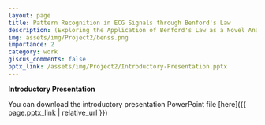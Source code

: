 ```yaml
---
layout: page
title: Pattern Recognition in ECG Signals through Benford's Law
description: (Exploring the Application of Benford's Law as a Novel Analytical Tool for Assessing ECG Signal Integrity and Anomalies.)
img: assets/img/Project2/benss.png
importance: 2
category: work
giscus_comments: false
pptx_link: /assets/img/Project2/Introductory-Presentation.pptx
---
```


**Introductory Presentation**

You can download the introductory presentation PowerPoint file [here]({{ page.pptx_link | relative_url }})
